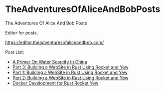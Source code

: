 # TheAdventuresOfAliceAndBobPosts
The Adventures Of Alice And Bob Posts

Editor for posts.

https://editor.theadventuresofaliceandbob.com/

Post List:
- [A Primer On Water Scarcity In China](https://editor.theadventuresofaliceandbob.com/aZ8UOz9iSu69SjvaxjZrgw)
- [Part 3: Building a WebSite in Rust Using Rocket and Yew](https://editor.theadventuresofaliceandbob.com/5R7vNmjPRVmCdmStiycFUw)
- [Part 1: Building a WebSite in Rust Using Rocket and Yew](https://editor.theadventuresofaliceandbob.com/bLLOQ_ZZRo2irVUdKFOsrg)
- [Part 2: Building a WebSite in Rust Using Rocket and Yew](https://editor.theadventuresofaliceandbob.com/Aoq7EV7HSDSk-mTv6i7zCQ)
- [Docker Development for Rust Rocket Yew](https://editor.theadventuresofaliceandbob.com/rpZ-Y4dkTGe3dh1HsAmg4Q)

